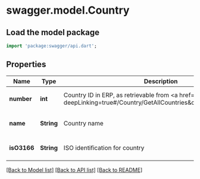 # swagger.model.Country

## Load the model package
```dart
import 'package:swagger/api.dart';
```

## Properties
Name | Type | Description | Notes
------------ | ------------- | ------------- | -------------
**number** | **int** | Country ID in ERP, as retrievable from &lt;a href&#x3D;\&quot;?deepLinking&#x3D;true#/Country/GetAllCountries\&quot;&gt;/api/Country&lt;/a&gt; | [optional] [default to null]
**name** | **String** | Country name | [optional] [default to null]
**isO3166** | **String** | ISO identification for country | [optional] [default to null]

[[Back to Model list]](../README.md#documentation-for-models) [[Back to API list]](../README.md#documentation-for-api-endpoints) [[Back to README]](../README.md)


